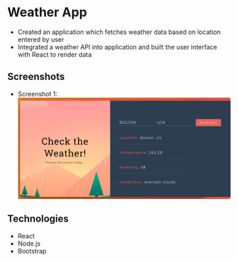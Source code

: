 # Weather App
 - Created an application which fetches weather data based on location entered by user
- Integrated a weather API into application and built the user interface with React to render data

## Screenshots
- Screenshot 1:
![Example screenshot](./img1.png)

## Technologies

- React
- Node.js
- Bootstrap

